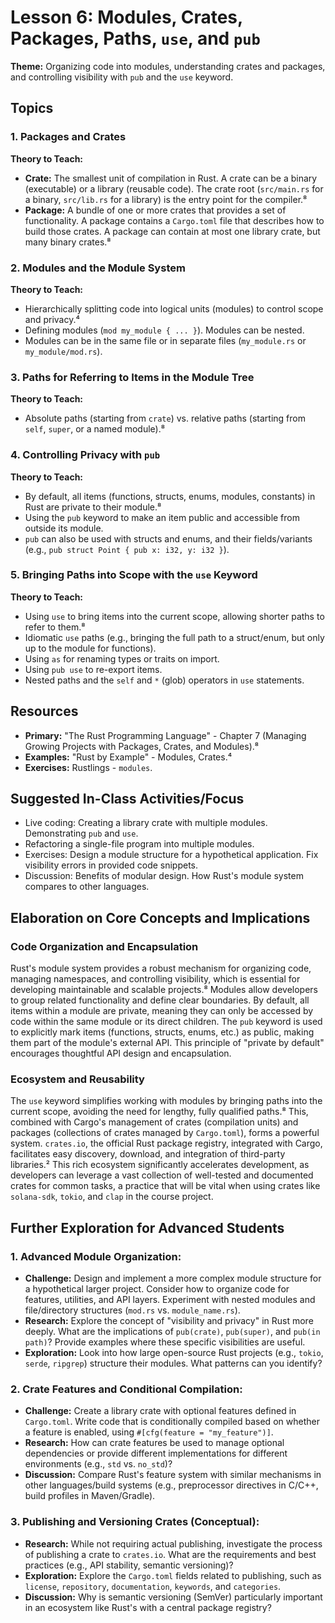 # Lesson 6: Modules, Crates, Packages, Paths, `use`, and `pub`

**Theme:** Organizing code into modules, understanding crates and packages, and controlling visibility with `pub` and the `use` keyword.

## Topics

### 1. Packages and Crates

**Theory to Teach:**

- **Crate:** The smallest unit of compilation in Rust. A crate can be a binary (executable) or a library (reusable code). The crate root (`src/main.rs` for a binary, `src/lib.rs` for a library) is the entry point for the compiler.⁸
- **Package:** A bundle of one or more crates that provides a set of functionality. A package contains a `Cargo.toml` file that describes how to build those crates. A package can contain at most one library crate, but many binary crates.⁸

### 2. Modules and the Module System

**Theory to Teach:**

- Hierarchically splitting code into logical units (modules) to control scope and privacy.⁴
- Defining modules (`mod my_module { ... }`). Modules can be nested.
- Modules can be in the same file or in separate files (`my_module.rs` or `my_module/mod.rs`).

### 3. Paths for Referring to Items in the Module Tree

**Theory to Teach:**

- Absolute paths (starting from `crate`) vs. relative paths (starting from `self`, `super`, or a named module).⁸

### 4. Controlling Privacy with `pub`

**Theory to Teach:**

- By default, all items (functions, structs, enums, modules, constants) in Rust are private to their module.⁸
- Using the `pub` keyword to make an item public and accessible from outside its module.
- `pub` can also be used with structs and enums, and their fields/variants (e.g., `pub struct Point { pub x: i32, y: i32 }`).

### 5. Bringing Paths into Scope with the `use` Keyword

**Theory to Teach:**

- Using `use` to bring items into the current scope, allowing shorter paths to refer to them.⁸
- Idiomatic `use` paths (e.g., bringing the full path to a struct/enum, but only up to the module for functions).
- Using `as` for renaming types or traits on import.
- Using `pub use` to re-export items.
- Nested paths and the `self` and `*` (glob) operators in `use` statements.

## Resources

- **Primary:** "The Rust Programming Language" - Chapter 7 (Managing Growing Projects with Packages, Crates, and Modules).⁸
- **Examples:** "Rust by Example" - Modules, Crates.⁴
- **Exercises:** Rustlings - `modules`.

## Suggested In-Class Activities/Focus

- Live coding: Creating a library crate with multiple modules. Demonstrating `pub` and `use`.
- Refactoring a single-file program into multiple modules.
- Exercises: Design a module structure for a hypothetical application. Fix visibility errors in provided code snippets.
- Discussion: Benefits of modular design. How Rust's module system compares to other languages.

## Elaboration on Core Concepts and Implications

### Code Organization and Encapsulation

Rust's module system provides a robust mechanism for organizing code, managing namespaces, and controlling visibility, which is essential for developing maintainable and scalable projects.⁸ Modules allow developers to group related functionality and define clear boundaries. By default, all items within a module are private, meaning they can only be accessed by code within the same module or its direct children. The `pub` keyword is used to explicitly mark items (functions, structs, enums, etc.) as public, making them part of the module's external API. This principle of "private by default" encourages thoughtful API design and encapsulation.

### Ecosystem and Reusability

The `use` keyword simplifies working with modules by bringing paths into the current scope, avoiding the need for lengthy, fully qualified paths.⁸ This, combined with Cargo's management of crates (compilation units) and packages (collections of crates managed by `Cargo.toml`), forms a powerful system. `crates.io`, the official Rust package registry, integrated with Cargo, facilitates easy discovery, download, and integration of third-party libraries.² This rich ecosystem significantly accelerates development, as developers can leverage a vast collection of well-tested and documented crates for common tasks, a practice that will be vital when using crates like `solana-sdk`, `tokio`, and `clap` in the course project.

## Further Exploration for Advanced Students

### 1. Advanced Module Organization:

- **Challenge:** Design and implement a more complex module structure for a hypothetical larger project. Consider how to organize code for features, utilities, and API layers. Experiment with nested modules and file/directory structures (`mod.rs` vs. `module_name.rs`).
- **Research:** Explore the concept of "visibility and privacy" in Rust more deeply. What are the implications of `pub(crate)`, `pub(super)`, and `pub(in path)`? Provide examples where these specific visibilities are useful.
- **Exploration:** Look into how large open-source Rust projects (e.g., `tokio`, `serde`, `ripgrep`) structure their modules. What patterns can you identify?

### 2. Crate Features and Conditional Compilation:

- **Challenge:** Create a library crate with optional features defined in `Cargo.toml`. Write code that is conditionally compiled based on whether a feature is enabled, using `#[cfg(feature = "my_feature")]`.
- **Research:** How can crate features be used to manage optional dependencies or provide different implementations for different environments (e.g., `std` vs. `no_std`)?
- **Discussion:** Compare Rust's feature system with similar mechanisms in other languages/build systems (e.g., preprocessor directives in C/C++, build profiles in Maven/Gradle).

### 3. Publishing and Versioning Crates (Conceptual):

- **Research:** While not requiring actual publishing, investigate the process of publishing a crate to `crates.io`. What are the requirements and best practices (e.g., API stability, semantic versioning)?
- **Exploration:** Explore the `Cargo.toml` fields related to publishing, such as `license`, `repository`, `documentation`, `keywords`, and `categories`.
- **Discussion:** Why is semantic versioning (SemVer) particularly important in an ecosystem like Rust's with a central package registry?

